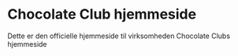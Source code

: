# Chocolate Club hjemmeside

Dette er den officielle hjemmeside til virksomheden Chocolate Clubs hjemmeside

